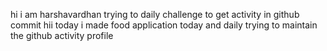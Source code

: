hi i am harshavardhan  trying to daily challenge to get activity in github commit
 hii today i made food application
today and daily trying to maintain the github activity profile   
   
    
     
  
